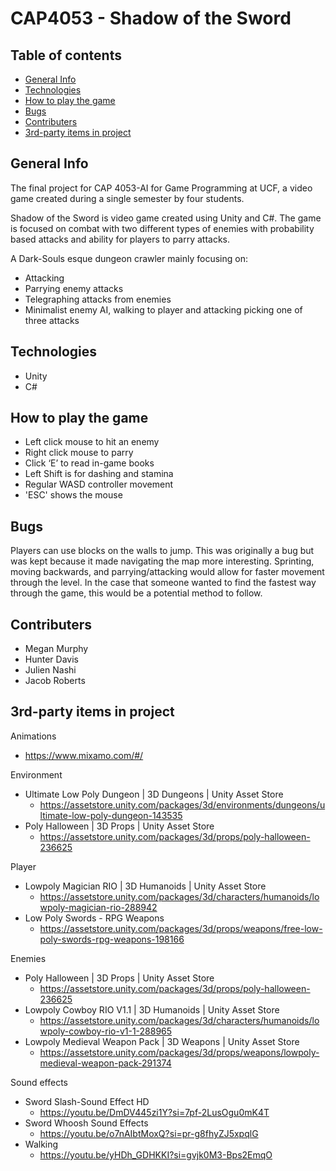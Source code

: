 # CAP4053 - Shadow of the Sword

## Table of contents
* [General Info](#general-info)
* [Technologies](#technologies)
* [How to play the game](#how-to-play-the-game)
* [Bugs](#bugs)
* [Contributers](#contributers)
* [3rd-party items in project](3rd-party-items-in-project)

## General Info
The final project for CAP 4053-AI for Game Programming at UCF, a video game created during a single semester by four students.

Shadow of the Sword is video game created using Unity and C#. The game is focused on combat with two different types of enemies with probability based attacks and ability for players to parry attacks.

A Dark-Souls esque dungeon crawler mainly focusing on:
- Attacking
- Parrying enemy attacks
- Telegraphing attacks from enemies
- Minimalist enemy AI, walking to player and attacking picking one of three attacks


## Technologies
- Unity
- C#


## How to play the game
- Left click mouse to hit an enemy
- Right click mouse to parry
- Click ‘E’ to read in-game books
- Left Shift is for dashing and stamina 
- Regular WASD controller movement 
- 'ESC' shows the mouse

## Bugs
Players can use blocks on the walls to jump. This was originally a bug but was kept because it made navigating the map more interesting.
Sprinting, moving backwards, and parrying/attacking would allow for faster movement through the level. In the case that someone wanted to find the fastest way through the game, this would be a potential method to follow.

## Contributers 
- Megan Murphy
- Hunter Davis
- Julien Nashi
- Jacob Roberts

## 3rd-party items in project
Animations
- https://www.mixamo.com/#/

Environment
- Ultimate Low Poly Dungeon | 3D Dungeons | Unity Asset Store
   - https://assetstore.unity.com/packages/3d/environments/dungeons/ultimate-low-poly-dungeon-143535 
- Poly Halloween | 3D Props | Unity Asset Store
   - https://assetstore.unity.com/packages/3d/props/poly-halloween-236625
  
Player
- Lowpoly Magician RIO | 3D Humanoids | Unity Asset Store
   - https://assetstore.unity.com/packages/3d/characters/humanoids/lowpoly-magician-rio-288942 
- Low Poly Swords - RPG Weapons
   - https://assetstore.unity.com/packages/3d/props/weapons/free-low-poly-swords-rpg-weapons-198166
  
Enemies
- Poly Halloween | 3D Props | Unity Asset Store
   - https://assetstore.unity.com/packages/3d/props/poly-halloween-236625 
- Lowpoly Cowboy RIO V1.1 | 3D Humanoids | Unity Asset Store
   - https://assetstore.unity.com/packages/3d/characters/humanoids/lowpoly-cowboy-rio-v1-1-288965 
- Lowpoly Medieval Weapon Pack | 3D Weapons | Unity Asset Store 
   - https://assetstore.unity.com/packages/3d/props/weapons/lowpoly-medieval-weapon-pack-291374

Sound effects
- Sword Slash-Sound Effect HD
   - https://youtu.be/DmDV445zi1Y?si=7pf-2LusOgu0mK4T
- Sword Whoosh Sound Effects
   - https://youtu.be/o7nAIbtMoxQ?si=pr-g8fhyZJ5xpqlG
- Walking 
   - https://youtu.be/yHDh_GDHKKI?si=gvjk0M3-Bps2EmqO
